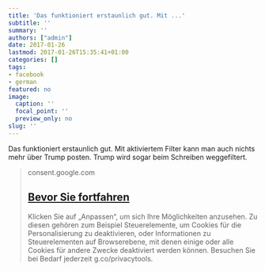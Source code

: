 ```yaml
---
title: 'Das funktioniert erstaunlich gut. Mit ...'
subtitle: ''
summary: ''
authors: ["admin"]
date: 2017-01-26
lastmod: 2017-01-26T15:35:41+01:00
categories: []
tags:
- facebook
- german
featured: no
image:
  caption: ''
  focal_point: ''
  preview_only: no
slug: ''
---
```

Das funktioniert erstaunlich gut. Mit aktiviertem Filter kann man auch nichts mehr über Trump posten. Trump wird sogar beim Schreiben weggefiltert.
> consent.google.com
> ## [Bevor Sie fortfahren](https://chrome.google.com/webstore/detail/trump-blocker/nhmckipmafnikgjnaeadpngccggobaej)
>
>Klicken Sie auf „Anpassen“, um sich Ihre Möglichkeiten anzusehen. Zu diesen gehören zum Beispiel Steuerelemente, um Cookies für die Personalisierung zu deaktivieren, oder Informationen zu Steuerelementen auf Browserebene, mit denen einige oder alle Cookies für andere Zwecke deaktiviert werden können.  Besuchen Sie bei Bedarf jederzeit g.co/privacytools.



